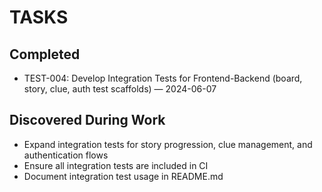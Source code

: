 # TASKS

## Completed
- TEST-004: Develop Integration Tests for Frontend-Backend (board, story, clue, auth test scaffolds) — 2024-06-07

## Discovered During Work
- Expand integration tests for story progression, clue management, and authentication flows
- Ensure all integration tests are included in CI
- Document integration test usage in README.md
